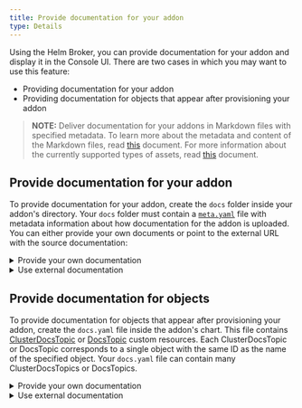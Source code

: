 ```yaml
---
title: Provide documentation for your addon
type: Details
---
```


Using the Helm Broker, you can provide documentation for your addon and display it in the Console UI. There are two cases in which you may want to use this feature:
- Providing documentation for your addon
- Providing documentation for objects that appear after provisioning your addon

>**NOTE:** Deliver documentation for your addons in Markdown files with specified metadata. To learn more about the metadata and content of the Markdown files, read [this](/components/headless-cms/#details-markdown-documents) document. For more information about the currently supported types of assets, read [this](/components/headless-cms/#overview-overview-headless-cms-in-kyma) document.

## Provide documentation for your addon

To provide documentation for your addon, create the `docs` folder inside your addon's directory. Your `docs` folder must contain a [`meta.yaml`](#details-create-addons-docs-directory) file with metadata information about how documentation for the addon is uploaded. You can either provide your own documents or point to the external URL with the source documentation:

<div tabs>
  <details>
  <summary>
  Provide your own documentation
  </summary>

Store your documents and assets in the `docs` folder inside your addon's directory. Each Markdown file represents a separate tab in the Console UI. The **type** metadata of your Markdown documents determines the order of the documents. Point the **filter** parameter of your `meta.yaml` file to the `docs` directory that contains the documentation.

  </details>
  <details>
  <summary>
  Use external documentation
  </summary>

In the `meta.yaml` file, provide the **url** parameter with a value that points to the address of the documentation repository.

  </details>
</div>

## Provide documentation for objects

To provide documentation for objects that appear after provisioning your addon, create the `docs.yaml` file inside the addon's chart. This file contains [ClusterDocsTopic](/components/headless-cms/#custom-resource-cluster-docs-topic) or [DocsTopic](/components/headless-cms/#custom-resource-docstopic) custom resources. Each ClusterDocsTopic or DocsTopic corresponds to a single object with the same ID as the name of the specified object. Your `docs.yaml` file can contain many ClusterDocsTopics or DocsTopics.

<div tabs>
  <details>
  <summary>
  Provide your own documentation
  </summary>

Store documentation for each object in the `docs/{object_name}` directory. In the `docs.yaml` file, set the **url** parameter to the `{{ .Values.addonsRepositoryURL }}` variable, which points to your addon compressed to a `.tgz` file. During the provisioning process, the Helm Broker pushes this variable into the chart. The **filter** parameter in the ClusterDocsTopic or DocsTopic definition must point to the `docs/{object_name}` directory that contains the documentation.

  </details>
  <details>
  <summary>
  Use external documentation
  </summary>

In your `docs.yaml` file, specify the **url** parameter of every ClusterDocsTopic or DocsTopic custom resource with the URL that points to the location containing the documentation for the given object.

  </details>
</div>
